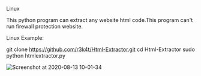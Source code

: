Linux

This python program can extract any website html code.This program can't run firewall protection website.

Linux Example:

git clone https://github.com/r3k4t/Html-Extractor.git
cd Html-Extractor
sudo python htmlextractor.py

![Screenshot at 2020-08-13 10-01-34](https://user-images.githubusercontent.com/69615463/90095003-0daec800-dd4d-11ea-8b2d-403e91e7dfc3.png)
